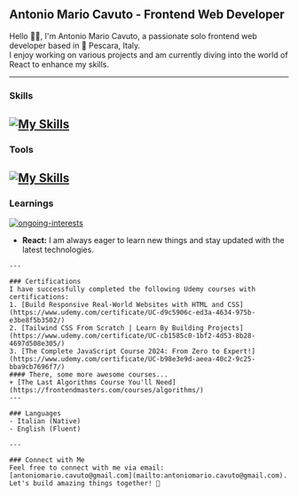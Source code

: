 ## Antonio Mario Cavuto - Frontend Web Developer
Hello 👋🏼, I'm Antonio Mario Cavuto, a passionate solo frontend web developer based in 📍 Pescara, Italy.  
I enjoy working on various projects and am currently diving into the world of React to enhance my skills.

---

### Skills
[![My Skills](https://skillicons.dev/icons?i=html,css,js,tailwind,vue,nodejs)](https://skillicons.dev)
---

### Tools
[![My Skills](https://skillicons.dev/icons?i=git,vscode,neovim)](https://skillicons.dev)
---

### Learnings

[![ongoing-interests](https://skillicons.dev/icons?i=react)](#)

- **React:** I am always eager to learn new things and stay updated with the latest technologies.  
``` Currently, my focus is on mastering React.
---

### Certifications
I have successfully completed the following Udemy courses with certifications:
1. [Build Responsive Real-World Websites with HTML and CSS](https://www.udemy.com/certificate/UC-d9c5906c-ed3a-4634-975b-e3be8f5b3502/)
2. [Tailwind CSS From Scratch | Learn By Building Projects](https://www.udemy.com/certificate/UC-cb1585c0-1bf2-4d53-8b28-4697d508e305/)
3. [The Complete JavaScript Course 2024: From Zero to Expert!](https://www.udemy.com/certificate/UC-b98e3e9d-aeea-40c2-9c25-bba9cb7696f7/)
#### There, some more awesome courses...
+ [The Last Algorithms Course You'll Need](https://frontendmasters.com/courses/algorithms/)
---

### Languages
- Italian (Native)
- English (Fluent)

---

### Connect with Me
Feel free to connect with me via email: [antoniomario.cavuto@gmail.com](mailto:antoniomario.cavuto@gmail.com).  
Let's build amazing things together! 🚀
